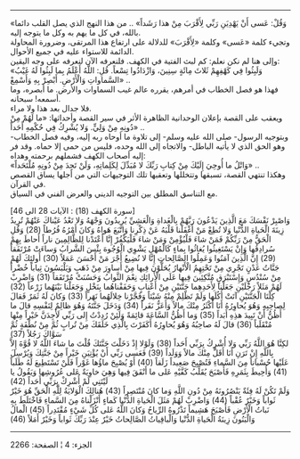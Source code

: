 ------------------------------------------------------------------------

«وَقُلْ: عَسى أَنْ يَهْدِيَنِ رَبِّي لِأَقْرَبَ مِنْ هذا رَشَداً» .. من هذا النهج الذي يصل القلب
دائما بالله، في كل ما يهم به وكل ما يتوجه إليه.  
وتجيء كلمة «عَسى» وكلمة «لِأَقْرَبَ» للدلالة على ارتفاع هذا المرتقى، وضرورة
المحاولة الدائمة للاستواء عليه في جميع الأحوال.  
وإلى هنا لم نكن نعلم: كم لبث الفتية في الكهف. فلنعرفه الآن لنعرفه على
وجه اليقين:  
«وَلَبِثُوا فِي كَهْفِهِمْ ثَلاثَ مِائَةٍ سِنِينَ، وَازْدَادُوا تِسْعاً. قُلِ: اللَّهُ أَعْلَمُ بِما لَبِثُوا
لَهُ غَيْبُ السَّماواتِ وَالْأَرْضِ. أَبْصِرْ بِهِ وَأَسْمِعْ» ..  
فهذا هو فصل الخطاب في أمرهم، يقرره عالم غيب السماوات والأرض. ما أبصره،
وما أسمعه! سبحانه.  
فلا جدال بعد هذا ولا مراء.  
ويعقب على القصة بإعلان الوحدانية الظاهرة الأثر في سير القصة وأحداثها:
«ما لَهُمْ مِنْ دُونِهِ مِنْ وَلِيٍّ. وَلا يُشْرِكُ فِي حُكْمِهِ أَحَداً» ..  
وبتوجيه الرسول- صلى الله عليه وسلم- إلى تلاوة ما أوحاه ربه إليه، وفيه
فصل الخطاب- وهو الحق الذي لا يأتيه الباطل- والاتجاه إلى الله وحده، فليس
من حمى إلا حماه. وقد فر إليه أصحاب الكهف فشملهم برحمته وهداه:  
«وَاتْلُ ما أُوحِيَ إِلَيْكَ مِنْ كِتابِ رَبِّكَ لا مُبَدِّلَ لِكَلِماتِهِ، وَلَنْ تَجِدَ مِنْ دُونِهِ مُلْتَحَداً»
..  
وهكذا تنتهي القصة، تسبقها وتتخللها وتعقبها تلك التوجيهات التي من أجلها
يساق القصص في القرآن.  
مع التناسق المطلق بين التوجيه الديني والعرض الفني في السياق.  
  
\[سورة الكهف (18) : الآيات 28 الى 46\]  
وَاصْبِرْ نَفْسَكَ مَعَ الَّذِينَ يَدْعُونَ رَبَّهُمْ بِالْغَداةِ وَالْعَشِيِّ يُرِيدُونَ وَجْهَهُ وَلا تَعْدُ عَيْناكَ
عَنْهُمْ تُرِيدُ زِينَةَ الْحَياةِ الدُّنْيا وَلا تُطِعْ مَنْ أَغْفَلْنا قَلْبَهُ عَنْ ذِكْرِنا وَاتَّبَعَ هَواهُ
وَكانَ أَمْرُهُ فُرُطاً (28) وَقُلِ الْحَقُّ مِنْ رَبِّكُمْ فَمَنْ شاءَ فَلْيُؤْمِنْ وَمَنْ شاءَ فَلْيَكْفُرْ إِنَّا
أَعْتَدْنا لِلظَّالِمِينَ ناراً أَحاطَ بِهِمْ سُرادِقُها وَإِنْ يَسْتَغِيثُوا يُغاثُوا بِماءٍ كَالْمُهْلِ
يَشْوِي الْوُجُوهَ بِئْسَ الشَّرابُ وَساءَتْ مُرْتَفَقاً (29) إِنَّ الَّذِينَ آمَنُوا وَعَمِلُوا الصَّالِحاتِ
إِنَّا لا نُضِيعُ أَجْرَ مَنْ أَحْسَنَ عَمَلاً (30) أُولئِكَ لَهُمْ جَنَّاتُ عَدْنٍ تَجْرِي مِنْ تَحْتِهِمُ
الْأَنْهارُ يُحَلَّوْنَ فِيها مِنْ أَساوِرَ مِنْ ذَهَبٍ وَيَلْبَسُونَ ثِياباً خُضْراً مِنْ سُنْدُسٍ وَإِسْتَبْرَقٍ
مُتَّكِئِينَ فِيها عَلَى الْأَرائِكِ نِعْمَ الثَّوابُ وَحَسُنَتْ مُرْتَفَقاً (31) وَاضْرِبْ لَهُمْ مَثَلاً
رَجُلَيْنِ جَعَلْنا لِأَحَدِهِما جَنَّتَيْنِ مِنْ أَعْنابٍ وَحَفَفْناهُما بِنَخْلٍ وَجَعَلْنا بَيْنَهُما زَرْعاً
(32)  
كِلْتَا الْجَنَّتَيْنِ آتَتْ أُكُلَها وَلَمْ تَظْلِمْ مِنْهُ شَيْئاً وَفَجَّرْنا خِلالَهُما نَهَراً (33) وَكانَ
لَهُ ثَمَرٌ فَقالَ لِصاحِبِهِ وَهُوَ يُحاوِرُهُ أَنَا أَكْثَرُ مِنْكَ مالاً وَأَعَزُّ نَفَراً (34) وَدَخَلَ جَنَّتَهُ
وَهُوَ ظالِمٌ لِنَفْسِهِ قالَ ما أَظُنُّ أَنْ تَبِيدَ هذِهِ أَبَداً (35) وَما أَظُنُّ السَّاعَةَ قائِمَةً
وَلَئِنْ رُدِدْتُ إِلى رَبِّي لَأَجِدَنَّ خَيْراً مِنْها مُنْقَلَباً (36) قالَ لَهُ صاحِبُهُ وَهُوَ يُحاوِرُهُ
أَكَفَرْتَ بِالَّذِي خَلَقَكَ مِنْ تُرابٍ ثُمَّ مِنْ نُطْفَةٍ ثُمَّ سَوَّاكَ رَجُلاً (37)  
لكِنَّا هُوَ اللَّهُ رَبِّي وَلا أُشْرِكُ بِرَبِّي أَحَداً (38) وَلَوْلا إِذْ دَخَلْتَ جَنَّتَكَ قُلْتَ ما شاءَ
اللَّهُ لا قُوَّةَ إِلاَّ بِاللَّهِ إِنْ تَرَنِ أَنَا أَقَلَّ مِنْكَ مالاً وَوَلَداً (39) فَعَسى رَبِّي أَنْ
يُؤْتِيَنِ خَيْراً مِنْ جَنَّتِكَ وَيُرْسِلَ عَلَيْها حُسْباناً مِنَ السَّماءِ فَتُصْبِحَ صَعِيداً زَلَقاً (40) أَوْ
يُصْبِحَ ماؤُها غَوْراً فَلَنْ تَسْتَطِيعَ لَهُ طَلَباً (41) وَأُحِيطَ بِثَمَرِهِ فَأَصْبَحَ يُقَلِّبُ كَفَّيْهِ عَلى
ما أَنْفَقَ فِيها وَهِيَ خاوِيَةٌ عَلى عُرُوشِها وَيَقُولُ يا لَيْتَنِي لَمْ أُشْرِكْ بِرَبِّي أَحَداً
(42)  
وَلَمْ تَكُنْ لَهُ فِئَةٌ يَنْصُرُونَهُ مِنْ دُونِ اللَّهِ وَما كانَ مُنْتَصِراً (43) هُنالِكَ الْوَلايَةُ لِلَّهِ
الْحَقِّ هُوَ خَيْرٌ ثَواباً وَخَيْرٌ عُقْباً (44) وَاضْرِبْ لَهُمْ مَثَلَ الْحَياةِ الدُّنْيا كَماءٍ
أَنْزَلْناهُ مِنَ السَّماءِ فَاخْتَلَطَ بِهِ نَباتُ الْأَرْضِ فَأَصْبَحَ هَشِيماً تَذْرُوهُ الرِّياحُ وَكانَ
اللَّهُ عَلى كُلِّ شَيْءٍ مُقْتَدِراً (45) الْمالُ وَالْبَنُونَ زِينَةُ الْحَياةِ الدُّنْيا وَالْباقِياتُ
الصَّالِحاتُ خَيْرٌ عِنْدَ رَبِّكَ ثَواباً وَخَيْرٌ أَمَلاً (46)

------------------------------------------------------------------------

الجزء: 4 ¦ الصفحة: 2266
